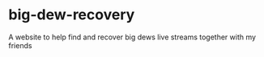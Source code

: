 # big-dew-recovery
A website to help find and recover big dews live streams together with my friends
